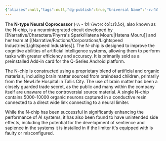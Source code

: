 ```yaml
---
{"aliases":null,"tags":null,"dg-publish":true,"Universal Name":"·𐑧𐑯-𐑑𐑲𐑐 𐑯𐑘𐑫𐑩𐑮𐑩𐑤 𐑒𐑴𐑐𐑮𐑭𐑕𐑧𐑕𐑼","permalink":"/narrative/concepts/tech/n-type-neural-coprocessor/","dgPassFrontmatter":true}
---
```


The **N-type Neural Coprocessor** (·𐑧𐑯 - 𐑑𐑲𐑐 𐑯𐑘𐑫𐑩𐑮𐑩𐑤 𐑒𐑴𐑐𐑮𐑭𐑕𐑧𐑕𐑼), also known as the N-chip, is a neurointegrated circuit developed by [[Narrative/Characters/Phyrra's Spark/Hatena Mouru\|Hatena Mouru]] and her team at [[Narrative/Factions/Corporations/Lightspeed Industries\|Lightspeed Industries]]. The N-chip is designed to improve the cognitive abilities of artificial intelligence systems, allowing them to perform tasks with greater efficiency and accuracy. It is primarily sold as a preinstalled Add-in card for the Q-Series Android platform.

The N-chip is constructed using a proprietary blend of artificial and organic materials, including brain matter sourced from braindead children, primarily from the NewLife Hospital in Tallis City. The use of brain matter has been a closely guarded trade secret, as the public and many within the company itself are unaware of the controversial source material. A single N-chip contains 5000-10000 organic neurons captured in a conductive resin connected to a direct wide link connecting to a neural limiter.

While the N-chip has been successful in significantly enhancing the performance of AI systems, it has also been found to have unintended side effects, including the potential for the development of sentience and sapience in the systems it is installed in if the limiter it's equipped with is faulty or misconfigured.